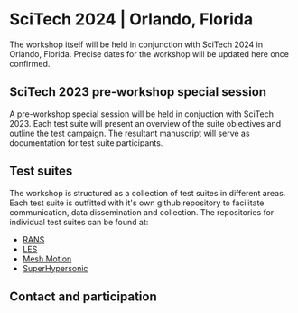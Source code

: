 
# SciTech 2024 | Orlando, Florida

The workshop itself will be held in conjunction with SciTech 2024 in Orlando, Florida. Precise dates for the workshop will be updated here once confirmed.

## SciTech 2023 pre-workshop special session

A pre-workshop special session will be held in conjuction with SciTech 2023. Each test suite will present an overview of the suite objectives and outline the test campaign. The resultant manuscript will serve as documentation for test suite participants.

## Test suites

The workshop is structured as a collection of test suites in different areas. Each test suite is outfitted with it's own github repository to facilitate communication, data dissemination and collection. The repositories for individual test suites can be found at:

- [RANS](https://github.com/HighFidelityCFDVerificationWorkshop/2024RANS)
- [LES](https://github.com/HighFidelityCFDVerificationWorkshop/2024LES)
- [Mesh Motion](https://github.com/HighFidelityCFDVerificationWorkshop/2024MeshMotion)
- [SuperHypersonic](https://github.com/HighFidelityCFDVerificationWorkshop/2024SuperHypersonic)  


## Contact and participation





